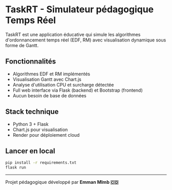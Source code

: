 
# TaskRT - Simulateur pédagogique Temps Réel

TaskRT est une application éducative qui simule les algorithmes d'ordonnancement temps réel (EDF, RM) avec visualisation dynamique sous forme de Gantt.

## Fonctionnalités

- Algorithmes EDF et RM implémentés
- Visualisation Gantt avec Chart.js
- Analyse d'utilisation CPU et surcharge détectée
- Full web interface via Flask (backend) et Bootstrap (frontend)
- Aucun besoin de base de données

## Stack technique

- Python 3 + Flask
- Chart.js pour visualisation
- Render pour déploiement cloud

## Lancer en local

```bash
pip install -r requirements.txt
flask run
```

---

Projet pédagogique développé par **Emman Mlmb 🇨🇩**
